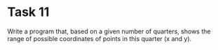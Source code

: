 # Task 11

Write a program that, based on a given number of quarters, shows the range of
possible coordinates of points in this quarter (x and y).
